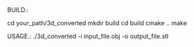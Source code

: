 BUILD.:

cd your_path/3d_converted
mkdir build
cd build
cmake ..
make

USAGE.:
./3d_converted -i input_file.obj -o output_file.stl
